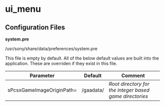 # ui_menu

## Configuration Files
**system.pre**

/usr/sony/share/data/preferences/system.pre

This file is empty by default. All of the below default values are built into the application. These are overriden if they exist in this file.

| Parameter | Default | Comment |
| - | :-: | - |
|sPcsxGameImageOriginPath=|/gaadata/|*Root directory for the integer based game directories*|

